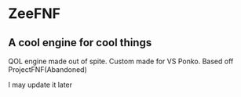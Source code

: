 # ZeeFNF
## A cool engine for cool things
QOL engine made out of spite. Custom made for VS Ponko.
Based off ProjectFNF(Abandoned)

I may update it later
